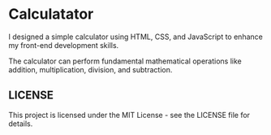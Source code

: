 # Calculatator

I designed a simple calculator using HTML, CSS, and JavaScript to enhance my front-end development skills. 

The calculator can perform fundamental mathematical operations like addition, multiplication, division, and subtraction.

## LICENSE
This project is licensed under the MIT License - see the LICENSE file for details.
